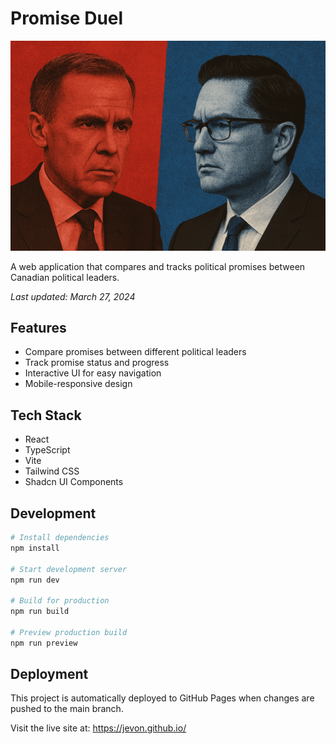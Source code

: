 # Promise Duel

![Promise Duel - Carney vs Poilievre](https://github.com/jevon/promise-duel/blob/main/public/uploads/promise-duel-header.png?raw=true "Promise Duel Header")

A web application that compares and tracks political promises between Canadian political leaders.

*Last updated: March 27, 2024*

## Features

- Compare promises between different political leaders
- Track promise status and progress
- Interactive UI for easy navigation
- Mobile-responsive design

## Tech Stack

- React
- TypeScript
- Vite
- Tailwind CSS
- Shadcn UI Components

## Development

```bash
# Install dependencies
npm install

# Start development server
npm run dev

# Build for production
npm run build

# Preview production build
npm run preview
```

## Deployment

This project is automatically deployed to GitHub Pages when changes are pushed to the main branch.

Visit the live site at: https://jevon.github.io/
